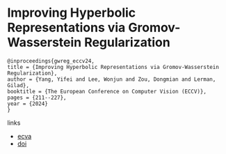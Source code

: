 # Improving Hyperbolic Representations via Gromov-Wasserstein Regularization

```
@inproceedings{gwreg_eccv24,
title = {Improving Hyperbolic Representations via Gromov-Wasserstein Regularization},
author = {Yang, Yifei and Lee, Wonjun and Zou, Dongmian and Lerman, Gilad},
booktitle = {The European Conference on Computer Vision (ECCV)},
pages = {211--227},
year = {2024}
}
```

links
- [ecva](https://www.ecva.net/papers/eccv_2024/papers_ECCV/html/10766_ECCV_2024_paper.php)
- [doi](https://link.springer.com/chapter/10.1007/978-3-031-73007-8_13)

